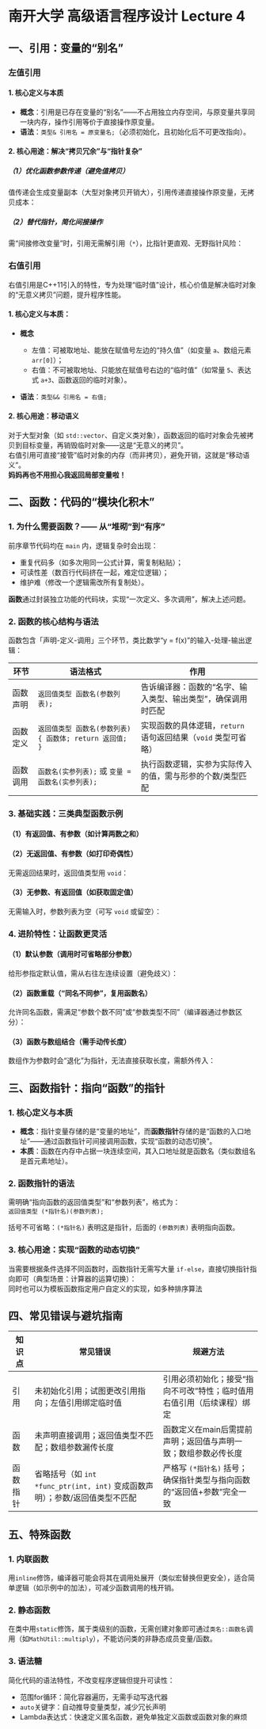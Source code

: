 # 南开大学 高级语言程序设计 Lecture 4  

## 一、引用：变量的“别名”
### 左值引用
#### 1. 核心定义与本质  
- **概念**：引用是已存在变量的“别名”——不占用独立内存空间，与原变量共享同一块内存，操作引用等价于直接操作原变量。  
- **语法**：`类型& 引用名 = 原变量名;`（必须初始化，且初始化后不可更改指向）。  


#### 2. 核心用途：解决“拷贝冗余”与“指针复杂”  
##### （1）优化函数参数传递（避免值拷贝）  
值传递会生成变量副本（大型对象拷贝开销大），引用传递直接操作原变量，无拷贝成本：  

##### （2）替代指针，简化间接操作  
需“间接修改变量”时，引用无需解引用（`*`），比指针更直观、无野指针风险：  

### 右值引用
右值引用是C++11引入的特性，专为处理“临时值”设计，核心价值是解决临时对象的“无意义拷贝”问题，提升程序性能。

#### 1. **核心定义与本质**：
- **概念**
   - 左值：可被取地址、能放在赋值号左边的“持久值”（如变量 `a`、数组元素 `arr[0]`）；  
   - 右值：不可被取地址、只能放在赋值号右边的“临时值”（如常量 `5`、表达式 `a+3`、函数返回的临时对象）。  

- **语法**：`类型&& 引用名 = 右值;`    


#### 2. **核心用途：移动语义**  
   对于大型对象（如 `std::vector`、自定义类对象），函数返回的临时对象会先被拷贝到目标变量，再销毁临时对象——这是“无意义的拷贝”。  
   右值引用可直接“接管”临时对象的内存（而非拷贝），避免开销，这就是“移动语义”。  
   **妈妈再也不用担心我返回局部变量啦！**  


## 二、函数：代码的“模块化积木”  

### 1. 为什么需要函数？—— 从“堆砌”到“有序”  
前序章节代码均在 `main` 内，逻辑复杂时会出现：  
- 重复代码多（如多次用同一公式计算，需复制粘贴）；  
- 可读性差（数百行代码挤在一起，难定位逻辑）；  
- 维护难（修改一个逻辑需改所有复制处）。  

**函数**通过封装独立功能的代码块，实现“一次定义、多次调用”，解决上述问题。  


### 2. 函数的核心结构与语法  
函数包含「声明-定义-调用」三个环节，类比数学“y = f(x)”的输入-处理-输出逻辑：  

| 环节       | 语法格式                                                                 | 作用                                                                 |
|------------|--------------------------------------------------------------------------|----------------------------------------------------------------------|
| 函数声明   | `返回值类型 函数名(参数列表);`                                           | 告诉编译器：函数的“名字、输入类型、输出类型”，确保调用时匹配         |
| 函数定义   | `返回值类型 函数名(参数列表) { 函数体; return 返回值; }`                  | 实现函数的具体逻辑，`return` 语句返回结果（`void` 类型可省略）       |
| 函数调用   | `函数名(实参列表);` 或 `变量 = 函数名(实参列表);`                        | 执行函数逻辑，实参为实际传入的值，需与形参的个数/类型匹配           |  


### 3. 基础实践：三类典型函数示例  
#### （1）有返回值、有参数（如计算两数之和）  

#### （2）无返回值、有参数（如打印奇偶性）  
无需返回结果时，返回值类型用 `void`：  

#### （3）无参数、有返回值（如获取固定值）  
无需输入时，参数列表为空（可写 `void` 或留空）：  

### 4. 进阶特性：让函数更灵活  
#### （1）默认参数（调用时可省略部分参数）  
给形参指定默认值，需从右往左连续设置（避免歧义）：  

#### （2）函数重载（“同名不同参”，复用函数名）  
允许同名函数，需满足“参数个数不同”或“参数类型不同”（编译器通过参数区分）：  

#### （3）函数与数组结合（需手动传长度）  
数组作为参数时会“退化”为指针，无法直接获取长度，需额外传入：  


## 三、函数指针：指向“函数”的指针  
### 1. 核心定义与本质  
- **概念**：指针变量存储的是“变量的地址”，而**函数指针**存储的是“函数的入口地址”——通过函数指针可间接调用函数，实现“函数的动态切换”。  
- **本质**：函数在内存中占据一块连续空间，其入口地址就是函数名（类似数组名是首元素地址）。  


### 2. 函数指针的语法 
需明确“指向函数的返回值类型”和“参数列表”，格式为：  
`返回值类型 (*指针名)(参数列表);`  

括号不可省略：`(*指针名)` 表明这是指针，后面的 `(参数列表)` 表明指向函数。  

### 3. 核心用途：实现“函数的动态切换”  
当需要根据条件选择不同函数时，函数指针无需写大量 `if-else`，直接切换指针指向即可（典型场景：计算器的运算切换）：  
同时也可以为模板函数指定用户自定义的实现，如多种排序算法

## 四、常见错误与避坑指南  
| 知识点       | 常见错误                                                                 | 规避方法                                                                 |
|--------------|--------------------------------------------------------------------------|--------------------------------------------------------------------------|
| 引用         | 未初始化引用；试图更改引用指向；左值引用绑定临时值                         | 引用必须初始化；接受“指向不可改”特性；临时值用右值引用（后续课程）绑定   |
| 函数         | 未声明直接调用；返回值类型不匹配；数组参数漏传长度                         | 函数定义在main后需提前声明；返回值与声明一致；数组参数必传长度           |
| 函数指针     | 省略括号（如 `int *func_ptr(int, int)` 变成函数声明）；参数/返回值类型不匹配 | 严格写 `(*指针名)` 括号；确保指针类型与指向函数的“返回值+参数”完全一致 |  


## 五、特殊函数
### 1. **内联函数**
用`inline`修饰，编译器可能会将其在调用处展开（类似宏替换但更安全），适合简单逻辑（如示例中的加法），可减少函数调用的栈开销。

### 2. **静态函数**
在类中用`static`修饰，属于类级别的函数，无需创建对象即可通过`类名::函数名`调用（如`MathUtil::multiply`），不能访问类的非静态成员变量/函数。

### 3. **语法糖**
简化代码的语法特性，不改变程序逻辑但提升可读性：
   - 范围for循环：简化容器遍历，无需手动写迭代器
   - `auto`关键字：自动推导变量类型，减少冗长声明
   - Lambda表达式：快速定义匿名函数，避免单独定义函数或函数对象的麻烦
